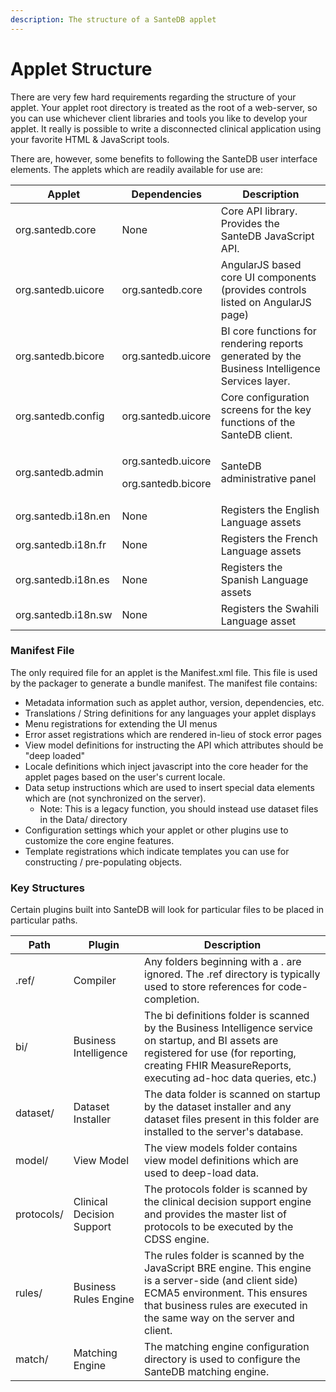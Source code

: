```yaml
---
description: The structure of a SanteDB applet
---
```


# Applet Structure

There are very few hard requirements regarding the structure of your applet. Your applet root directory is treated as the root of a web-server, so you can use whichever client libraries and tools you like to develop your applet. It really is possible to write a disconnected clinical application using your favorite HTML & JavaScript tools.

There are, however, some benefits to following the SanteDB user interface elements. The applets which are readily available for use are:

| Applet              | Dependencies                                       | Description                                                                                    |
| ------------------- | -------------------------------------------------- | ---------------------------------------------------------------------------------------------- |
| org.santedb.core    | None                                               | Core API library. Provides the SanteDB JavaScript API.                                         |
| org.santedb.uicore  | org.santedb.core                                   | AngularJS based core UI components (provides controls listed on AngularJS page)                |
| org.santedb.bicore  | org.santedb.uicore                                 | BI core functions for rendering reports generated by the Business Intelligence Services layer. |
| org.santedb.config  | org.santedb.uicore                                 | Core configuration screens for the key functions of the SanteDB client.                        |
| org.santedb.admin   | <p>org.santedb.uicore</p><p>org.santedb.bicore</p> | SanteDB administrative panel                                                                   |
| org.santedb.i18n.en | None                                               | Registers the English Language assets                                                          |
| org.santedb.i18n.fr | None                                               | Registers the French Language assets                                                           |
| org.santedb.i18n.es | None                                               | Registers the Spanish Language assets                                                          |
| org.santedb.i18n.sw | None                                               | Registers the Swahili Language asset                                                           |

### Manifest File

The only required file for an applet is the Manifest.xml file. This file is used by the packager to generate a bundle manifest. The manifest file contains:

* Metadata information such as applet author, version, dependencies, etc.
* Translations / String definitions for any languages your applet displays
* Menu registrations for extending the UI menus
* Error asset registrations which are rendered in-lieu of stock error pages
* View model definitions for instructing the API which attributes should be "deep loaded"
* Locale definitions which inject javascript into the core header for the applet pages based on the user's current locale.
* Data setup instructions which are used to insert special data elements which are (not synchronized on the server).
  * Note: This is a legacy function, you should instead use dataset files in the Data/ directory
* Configuration settings which your applet or other plugins use to customize the core engine features.
* Template registrations which indicate templates you can use for constructing / pre-populating objects.

### Key Structures

Certain plugins built into SanteDB will look for particular files to be placed in particular paths.&#x20;

| Path       | Plugin                    | Description                                                                                                                                                                                                         |
| ---------- | ------------------------- | ------------------------------------------------------------------------------------------------------------------------------------------------------------------------------------------------------------------- |
| .ref/      | Compiler                  | Any folders beginning with a . are ignored. The .ref directory is typically used to store references for code-completion.                                                                                           |
| bi/        | Business Intelligence     | The bi definitions folder is scanned by the Business Intelligence service on startup, and BI assets are registered for use (for reporting, creating FHIR MeasureReports, executing ad-hoc data queries, etc.)       |
| dataset/   | Dataset Installer         | The data folder is scanned on startup by the dataset installer and any dataset files present in this folder are installed to the server's database.                                                                 |
| model/     | View Model                | The view models folder contains view model definitions which are used to deep-load data.                                                                                                                            |
| protocols/ | Clinical Decision Support | The protocols folder is scanned by the clinical decision support engine and provides the master list of protocols to be executed by the CDSS engine.                                                                |
| rules/     | Business Rules Engine     | The rules folder is scanned by the JavaScript BRE engine. This engine is a server-side (and client side) ECMA5 environment. This ensures that business rules are executed in the same way on the server and client. |
| match/     | Matching Engine           | The matching engine configuration directory is used to configure the SanteDB matching engine.                                                                                                                       |
